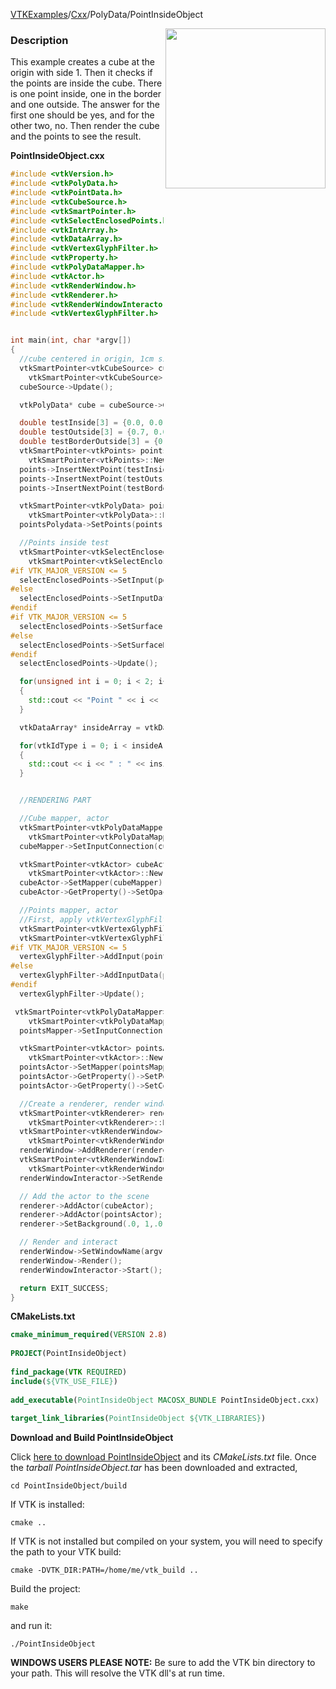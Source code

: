 [VTKExamples](/home/)/[Cxx](/Cxx)/PolyData/PointInsideObject

<img align="right" src="https://github.com/lorensen/VTKExamples/blob/gh-pages/Testing/Baseline/PolyData/TestPointInsideObject.png?raw=true" width="256" />

### Description
This example creates a cube at the origin with side 1. Then it checks if the points are inside the cube. There is one point inside, one in the border and one outside. The answer for the first one should be yes, and for the other two, no. 
Then render the cube and the points to see the result.

**PointInsideObject.cxx**
```c++
#include <vtkVersion.h>
#include <vtkPolyData.h>
#include <vtkPointData.h>
#include <vtkCubeSource.h>
#include <vtkSmartPointer.h>
#include <vtkSelectEnclosedPoints.h>
#include <vtkIntArray.h>
#include <vtkDataArray.h>
#include <vtkVertexGlyphFilter.h>
#include <vtkProperty.h>
#include <vtkPolyDataMapper.h>
#include <vtkActor.h>
#include <vtkRenderWindow.h>
#include <vtkRenderer.h>
#include <vtkRenderWindowInteractor.h>
#include <vtkVertexGlyphFilter.h>


int main(int, char *argv[])
{
  //cube centered in origin, 1cm side.
  vtkSmartPointer<vtkCubeSource> cubeSource =
    vtkSmartPointer<vtkCubeSource>::New();
  cubeSource->Update();

  vtkPolyData* cube = cubeSource->GetOutput();

  double testInside[3] = {0.0, 0.0, 0.0};
  double testOutside[3] = {0.7, 0.0, 0.0};
  double testBorderOutside[3] = {0.5, 0.0, 0.0};
  vtkSmartPointer<vtkPoints> points =
    vtkSmartPointer<vtkPoints>::New();
  points->InsertNextPoint(testInside);
  points->InsertNextPoint(testOutside);
  points->InsertNextPoint(testBorderOutside);

  vtkSmartPointer<vtkPolyData> pointsPolydata =
    vtkSmartPointer<vtkPolyData>::New();
  pointsPolydata->SetPoints(points);

  //Points inside test
  vtkSmartPointer<vtkSelectEnclosedPoints> selectEnclosedPoints =
    vtkSmartPointer<vtkSelectEnclosedPoints>::New();
#if VTK_MAJOR_VERSION <= 5
  selectEnclosedPoints->SetInput(pointsPolydata);
#else
  selectEnclosedPoints->SetInputData(pointsPolydata);
#endif
#if VTK_MAJOR_VERSION <= 5
  selectEnclosedPoints->SetSurface(cube);
#else
  selectEnclosedPoints->SetSurfaceData(cube);
#endif
  selectEnclosedPoints->Update();

  for(unsigned int i = 0; i < 2; i++)
  {
    std::cout << "Point " << i << ": " << selectEnclosedPoints->IsInside(i) << std::endl;
  }

  vtkDataArray* insideArray = vtkDataArray::SafeDownCast(selectEnclosedPoints->GetOutput()->GetPointData()->GetArray("SelectedPoints"));

  for(vtkIdType i = 0; i < insideArray->GetNumberOfTuples(); i++)
  {
    std::cout << i << " : " << insideArray->GetComponent(i,0) << std::endl;
  }


  //RENDERING PART

  //Cube mapper, actor
  vtkSmartPointer<vtkPolyDataMapper> cubeMapper =
    vtkSmartPointer<vtkPolyDataMapper>::New();
  cubeMapper->SetInputConnection(cubeSource->GetOutputPort());

  vtkSmartPointer<vtkActor> cubeActor =
    vtkSmartPointer<vtkActor>::New();
  cubeActor->SetMapper(cubeMapper);
  cubeActor->GetProperty()->SetOpacity(0.5);

  //Points mapper, actor
  //First, apply vtkVertexGlyphFilter to make cells around points, vtk only render cells.
  vtkSmartPointer<vtkVertexGlyphFilter> vertexGlyphFilter =
  vtkSmartPointer<vtkVertexGlyphFilter>::New();
#if VTK_MAJOR_VERSION <= 5
  vertexGlyphFilter->AddInput(pointsPolydata);
#else
  vertexGlyphFilter->AddInputData(pointsPolydata);
#endif
  vertexGlyphFilter->Update();

 vtkSmartPointer<vtkPolyDataMapper> pointsMapper =
    vtkSmartPointer<vtkPolyDataMapper>::New();
  pointsMapper->SetInputConnection(vertexGlyphFilter->GetOutputPort());

  vtkSmartPointer<vtkActor> pointsActor =
    vtkSmartPointer<vtkActor>::New();
  pointsActor->SetMapper(pointsMapper);
  pointsActor->GetProperty()->SetPointSize(5);
  pointsActor->GetProperty()->SetColor(0.0,0.0,1);

  //Create a renderer, render window, and interactor
  vtkSmartPointer<vtkRenderer> renderer =
    vtkSmartPointer<vtkRenderer>::New();
  vtkSmartPointer<vtkRenderWindow> renderWindow =
    vtkSmartPointer<vtkRenderWindow>::New();
  renderWindow->AddRenderer(renderer);
  vtkSmartPointer<vtkRenderWindowInteractor> renderWindowInteractor =
    vtkSmartPointer<vtkRenderWindowInteractor>::New();
  renderWindowInteractor->SetRenderWindow(renderWindow);

  // Add the actor to the scene
  renderer->AddActor(cubeActor);
  renderer->AddActor(pointsActor);
  renderer->SetBackground(.0, 1,.0);

  // Render and interact
  renderWindow->SetWindowName(argv[0]);
  renderWindow->Render();
  renderWindowInteractor->Start();

  return EXIT_SUCCESS;
}
```
**CMakeLists.txt**
```cmake
cmake_minimum_required(VERSION 2.8)
 
PROJECT(PointInsideObject)
 
find_package(VTK REQUIRED)
include(${VTK_USE_FILE})
 
add_executable(PointInsideObject MACOSX_BUNDLE PointInsideObject.cxx)
 
target_link_libraries(PointInsideObject ${VTK_LIBRARIES})
```

**Download and Build PointInsideObject**

Click [here to download PointInsideObject](https://github.com/lorensen/VTKWikiExamplesTarballs/raw/master/PointInsideObject.tar) and its *CMakeLists.txt* file.
Once the *tarball PointInsideObject.tar* has been downloaded and extracted,
```
cd PointInsideObject/build 
```
If VTK is installed:
```
cmake ..
```
If VTK is not installed but compiled on your system, you will need to specify the path to your VTK build:
```
cmake -DVTK_DIR:PATH=/home/me/vtk_build ..
```
Build the project:
```
make
```
and run it:
```
./PointInsideObject
```
**WINDOWS USERS PLEASE NOTE:** Be sure to add the VTK bin directory to your path. This will resolve the VTK dll's at run time.

